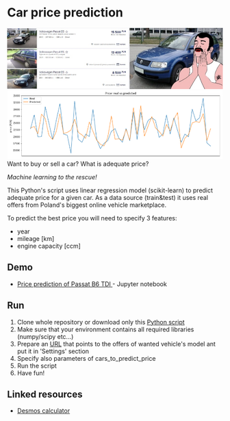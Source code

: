 # Car price prediction
[![passat](passat.jpg)](passat_b6_tdi_price_prediction.ipynb) 
![prediction chart](prediction.png)
Want to buy or sell a car? What is adequate price? 

*Machine learning to the rescue!*

This Python's script uses linear regression model (scikit-learn) to predict adequate price for a given car.
As a data source (train&test) it uses real offers from Poland's biggest online vehicle marketplace. 

To predict the best price you will need to specify 3 features:
* year
* mileage [km]
* engine capacity [ccm]  


## Demo
*  [Price prediction of Passat B6 TDI ](passat_b6_tdi_price_prediction.ipynb) - Jupyter notebook


## Run
1. Clone whole repository or download only this [Python script](car_price_prediction.py)
1. Make sure that your environment contains all required libraries (numpy/scipy etc...)
1. Prepare an [URL](https://www.otomoto.pl/osobowe/volkswagen/passat/b6-2005-2010) that points to the offers of wanted vehicle's model ant put it in 'Settings' section
1. Specify also parameters of cars_to_predict_price 
1. Run the script 
1. Have fun!

## Linked resources
- [Desmos calculator](https://www.desmos.com/calculator/vhngcjfwlh)

 
 